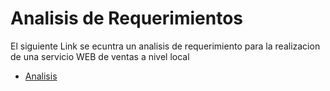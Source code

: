 # Analisis de Requerimientos

El siguiente Link se ecuntra un analisis de requerimiento para la realizacion de una servicio WEB de ventas a nivel local
- [Analisis](https://github.com/aldodanielle/Full-stack-WEB/blob/main/Front-end/An%C3%A1lisis%20de%20Requerimientos/Requerimeintos.docx)
